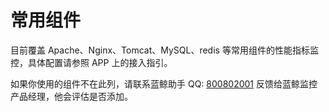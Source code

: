 # 常用组件

目前覆盖 Apache、Nginx、Tomcat、MySQL、redis 等常用组件的性能指标监控，具体配置请参照 APP 上的接入指引。

如果你使用的组件不在此列，请联系蓝鲸助手 QQ: [800802001](http://wpa.b.qq.com/cgi/wpa.php?ln=1&key=XzgwMDgwMjAwMV80NDMwOTZfODAwODAyMDAxXzJf) 反馈给蓝鲸监控产品经理，他会评估是否添加。
